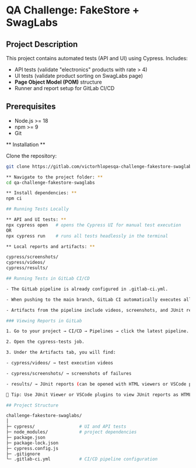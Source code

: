 # QA Challenge: FakeStore + SwagLabs

## Project Description

This project contains automated tests (API and UI) using Cypress.
Includes:

- API tests (validate "electronics" products with rate > 4)
- UI tests (validate product sorting on SwagLabs page)
- **Page Object Model (POM)** structure
- Runner and report setup for GitLab CI/CD

## Prerequisites

- Node.js >= 18
- npm >= 9
- Git

** Installation **

Clone the repository:

```bash
git clone https://gitlab.com/victorhlopesqa-challenge-fakestore-swaglabs.git

** Navigate to the project folder: **
cd qa-challenge-fakestore-swaglabs

** Install dependencies: **
npm ci

## Running Tests Locally

** API and UI tests: **
npx cypress open   # opens the Cypress UI for manual test execution
OR
npx cypress run    # runs all tests headlessly in the terminal

** Local reports and artifacts: **

cypress/screenshots/
cypress/videos/
cypress/results/

## Running Tests in GitLab CI/CD

- The GitLab pipeline is already configured in .gitlab-ci.yml.

- When pushing to the main branch, GitLab CI automatically executes all tests.

- Artifacts from the pipeline include videos, screenshots, and JUnit reports.

### Viewing Reports in GitLab

1. Go to your project → CI/CD → Pipelines → click the latest pipeline.

2. Open the cypress-tests job.

3. Under the Artifacts tab, you will find:

- cypress/videos/ → test execution videos

- cypress/screenshots/ → screenshots of failures

- results/ → JUnit reports (can be opened with HTML viewers or VSCode plugins)

🔹 Tip: Use JUnit Viewer or VSCode plugins to view JUnit reports as HTML.

## Project Structure

challenge-fakestore-swaglabs/
│
├─ cypress/                 # UI and API tests
├─ node_modules/            # project dependencies
├─ package.json
├─ package-lock.json
├─ cypress.config.js
├─ .gitignore
└─ .gitlab-ci.yml           # CI/CD pipeline configuration
```
